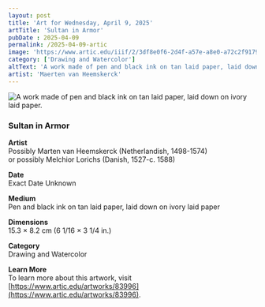 ```yaml
---
layout: post
title: 'Art for Wednesday, April 9, 2025'
artTitle: 'Sultan in Armor'
pubDate : 2025-04-09
permalink: /2025-04-09-artic
image: 'https://www.artic.edu/iiif/2/3df8e0f6-2d4f-a57e-a8e0-a72c2f9179ff/full/1686,/0/default.jpg'
category: ['Drawing and Watercolor']
altText: 'A work made of pen and black ink on tan laid paper, laid down on ivory laid paper.'
artist: 'Maerten van Heemskerck'
---
```

 
<img src='https://www.artic.edu/iiif/2/3df8e0f6-2d4f-a57e-a8e0-a72c2f9179ff/full/1686,/0/default.jpg' alt='A work made of pen and black ink on tan laid paper, laid down on ivory laid paper.' style='border-radius=5px'> 
 
### Sultan in Armor
 
**Artist**<br>
Possibly Marten van Heemskerck (Netherlandish, 1498-1574)<br>or possibly Melchior Lorichs (Danish, 1527-c. 1588)
 
**Date**<br>
Exact Date Unknown
 
**Medium**<br>
Pen and black ink on tan laid paper, laid down on ivory laid paper
 
**Dimensions**<br>
15.3 × 8.2 cm (6 1/16 × 3 1/4 in.)
 
**Category**<br>
Drawing and Watercolor
 
**Learn More**<br>
To learn more about this artwork, visit [https://www.artic.edu/artworks/83996](https://www.artic.edu/artworks/83996).